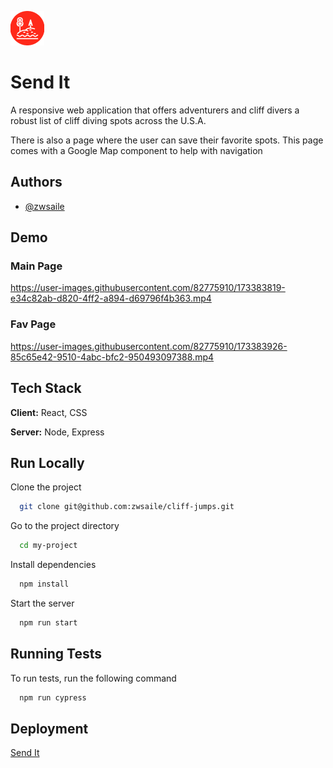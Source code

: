 ![Send It Logo](public/assets/lake-logo.png)


# Send It

A responsive web application that offers adventurers and cliff divers a robust list of cliff diving spots across the U.S.A.

There is also a page where the user can save their favorite spots. This page comes with a Google Map component to help with navigation

## Authors

- [@zwsaile](https://www.github.com/zwsaile)

## Demo

### Main Page

https://user-images.githubusercontent.com/82775910/173383819-e34c82ab-d820-4ff2-a894-d69796f4b363.mp4

### Fav Page

https://user-images.githubusercontent.com/82775910/173383926-85c65e42-9510-4abc-bfc2-950493097388.mp4


## Tech Stack

**Client:** React, CSS

**Server:** Node, Express

## Run Locally

Clone the project

```bash
  git clone git@github.com:zwsaile/cliff-jumps.git
```

Go to the project directory

```bash
  cd my-project
```

Install dependencies

```bash
  npm install
```

Start the server

```bash
  npm run start
```

## Running Tests

To run tests, run the following command

```bash
  npm run cypress
```

## Deployment

[Send It](https://bigsendcliffs.netlify.app/)
